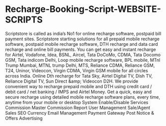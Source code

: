 # Recharge-Booking-Script-WEBSITE-SCRIPTS
Scriptstore is called as india’s No1 for online recharge software, postpaid bill payment sites. Scriptstore starting solutions for all prepaid mobile recharge software, postpaid mobile recharge software, DTH recharge and data card recharge and online bill payments. You can get easy and instant recharge for Airtel, Vodafone, Idea, BSNL, Aircel, Tata DoCoMo, CDMA, Tata Docomo GSM, Tata indicom Delhi, Loop mobile recharge software, BPL mobile, MTnl Trump Mumbai, MTNL trump Delhi,  MTS, Reliance CDMA, Reliance GSM, T24, Uninor, Videocon, Virgin CDMA, Virgin GSM mobile for all circles across India. Online Dth recharge for Tata Sky, Airtel Digital TV, Dish TV, Reliance Digital TV, Sun Direct &amp;amp; Videocon D2H. We provide convenient way to recharge prepaid mobile and DTH using credit card / debit card / net banking / IMPS and Airtel Money. Get a quick, easy and secure recharge using detailed mobile recharge software plans, every time, anytime from your mobile or desktop
 System
Enable/Disable Services
Commission Master
Commission Report
User Management
Sale/Agent Sales
SEO
Currency
Email Management
Payment Gateway
Post Notice & Offers
Advertising
